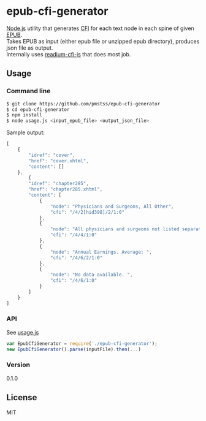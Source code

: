 # epub-cfi-generator

[Node.js](https://nodejs.org/) utility that generates [CFI](http://www.idpf.org/epub/linking/cfi/epub-cfi.html) for each text node in each spine of given [EPUB](http://idpf.org/epub).  
Takes EPUB as input (either epub file or unzipped epub directory), produces json file as output.  
Internally uses [readium-cfi-js](https://github.com/readium/readium-cfi-js) that does most job.

## Usage
### Command line

```sh
$ git clone https://github.com/pmstss/epub-cfi-generator
$ cd epub-cfi-generator
$ npm install
$ node usage.js <input_epub_file> <output_json_file>
```

Sample output:

```js
[
    {
        "idref": "cover",
        "href": "cover.xhtml",
        "content": []
    },
        {
        "idref": "chapter285",
        "href": "chapter285.xhtml",
        "content": [
            {
                "node": "Physicians and Surgeons, All Other",
                "cfi": "/4/2[hid398]/2/1:0"
            },
            {
                "node": "All physicians and surgeons not listed separately.",
                "cfi": "/4/4/1:0"
            },
            {
                "node": "Annual Earnings. Average: ",
                "cfi": "/4/6/2/1:0"
            },
            {
                "node": "No data available. ",
                "cfi": "/4/6/1:0"
            }
        ]
    }
]
```

### API

See [usage.js](usage.js)

```js
var EpubCfiGenerator = require('./epub-cfi-generator');
new EpubCfiGenerator().parse(inputFile).then(...)
```

### Version
0.1.0

License
----
MIT
